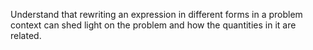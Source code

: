 Understand that rewriting an expression in different forms in a problem context can shed light on the problem and how the quantities in it are related. 
